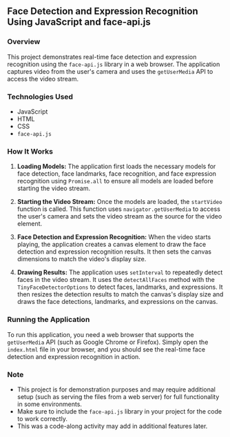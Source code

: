 ## Face Detection and Expression Recognition Using JavaScript and face-api.js

### Overview
This project demonstrates real-time face detection and expression recognition using the `face-api.js` library in a web browser. The application captures video from the user's camera and uses the `getUserMedia` API to access the video stream. 

### Technologies Used
- JavaScript
- HTML
- CSS
- `face-api.js`

### How It Works
1. **Loading Models:** The application first loads the necessary models for face detection, face landmarks, face recognition, and face expression recognition using `Promise.all` to ensure all models are loaded before starting the video stream.

2. **Starting the Video Stream:** Once the models are loaded, the `startVideo` function is called. This function uses `navigator.getUserMedia` to access the user's camera and sets the video stream as the source for the video element.

3. **Face Detection and Expression Recognition:** When the video starts playing, the application creates a canvas element to draw the face detection and expression recognition results. It then sets the canvas dimensions to match the video's display size.

4. **Drawing Results:** The application uses `setInterval` to repeatedly detect faces in the video stream. It uses the `detectAllFaces` method with the `TinyFaceDetectorOptions` to detect faces, landmarks, and expressions. It then resizes the detection results to match the canvas's display size and draws the face detections, landmarks, and expressions on the canvas.

### Running the Application
To run this application, you need a web browser that supports the `getUserMedia` API (such as Google Chrome or Firefox). Simply open the `index.html` file in your browser, and you should see the real-time face detection and expression recognition in action.

### Note
- This project is for demonstration purposes and may require additional setup (such as serving the files from a web server) for full functionality in some environments.
- Make sure to include the `face-api.js` library in your project for the code to work correctly.
- This was a code-along activity may add in additional features later.
